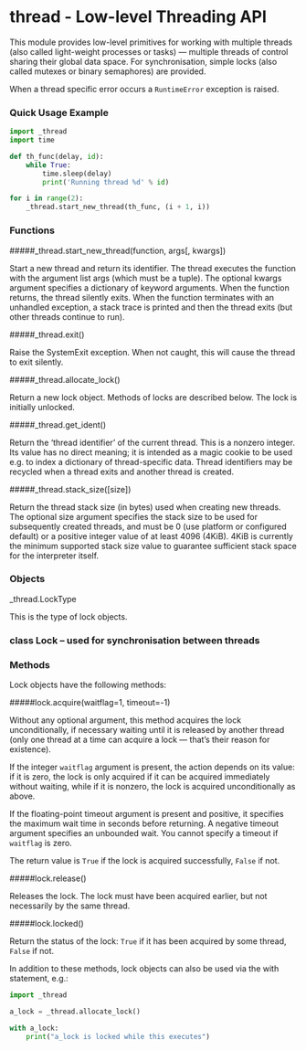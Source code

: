 # thread - Low-level Threading API
This module provides low-level primitives for working with multiple threads (also called light-weight processes or tasks) — multiple threads of control sharing their global data space. For synchronisation, simple locks (also called mutexes or binary semaphores) are provided.

When a thread specific error occurs a ``RuntimeError`` exception is raised.

### Quick Usage Example

```python
import _thread
import time

def th_func(delay, id):
    while True:
        time.sleep(delay)
        print('Running thread %d' % id)

for i in range(2):
    _thread.start_new_thread(th_func, (i + 1, i))
```

### Functions

#####<function>_thread.start_new_thread(function, args[, kwargs])</function>

Start a new thread and return its identifier. The thread executes the function with the argument list args (which must be a tuple). The optional kwargs argument specifies a dictionary of keyword arguments. When the function returns, the thread silently exits. When the function terminates with an unhandled exception, a stack trace is printed and then the thread exits (but other threads continue to run).

#####<function>_thread.exit()</function>

Raise the SystemExit exception. When not caught, this will cause the thread to exit silently.

#####<function>_thread.allocate_lock()</function>

Return a new lock object. Methods of locks are described below. The lock is initially unlocked.

#####<function>_thread.get_ident()</function>

Return the ‘thread identifier’ of the current thread. This is a nonzero integer. Its value has no direct meaning; it is intended as a magic cookie to be used e.g. to index a dictionary of thread-specific data. Thread identifiers may be recycled when a thread exits and another thread is created.

#####<function>_thread.stack_size([size])</function>

Return the thread stack size (in bytes) used when creating new threads. The optional size argument specifies the stack size to be used for subsequently created threads, and must be 0 (use platform or configured default) or a positive integer value of at least 4096 (4KiB). 4KiB is currently the minimum supported stack size value to guarantee sufficient stack space for the interpreter itself.

### Objects

<constant>_thread.LockType</constant>

This is the type of lock objects.

### class Lock – used for synchronisation between threads
### Methods

Lock objects have the following methods:

#####<function>lock.acquire(waitflag=1, timeout=-1)</function>

Without any optional argument, this method acquires the lock unconditionally, if necessary waiting until it is released by another thread (only one thread at a time can acquire a lock — that’s their reason for existence).

If the integer ``waitflag`` argument is present, the action depends on its value: if it is zero, the lock is only acquired if it can be acquired immediately without waiting, while if it is nonzero, the lock is acquired unconditionally as above.

If the floating-point timeout argument is present and positive, it specifies the maximum wait time in seconds before returning. A negative timeout argument specifies an unbounded wait. You cannot specify a timeout if ``waitflag`` is zero.

The return value is ``True`` if the lock is acquired successfully, ``False`` if not.

#####<function>lock.release()</function>

Releases the lock. The lock must have been acquired earlier, but not necessarily by the same thread.

#####<function>lock.locked()</function>

Return the status of the lock: ``True`` if it has been acquired by some thread, ``False`` if not.

In addition to these methods, lock objects can also be used via the with statement, e.g.:

```python
import _thread

a_lock = _thread.allocate_lock()

with a_lock:
    print("a_lock is locked while this executes")
```
